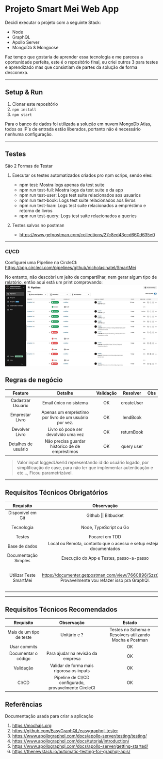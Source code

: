 # Projeto Smart Mei Web App

Decidi executar o projeto com a seguinte Stack:

- Node
- GraphQL
- Apollo Server
- MongoDb & Mongoose

Faz tempo que gostaria de aprender essa tecnologia e me pareceu a oportunidade perfeita, este é o repositório final, eu criei outros 3 para testes e aprendizado mas que consistiam de partes da solução de forma desconexa.

<hr>

## Setup & Run

1. Clonar este repositório
2. `npm install`
3. `npm start`

Para o banco de dados foi utilizada a solução em nuvem MongoDb Atlas, todos os IP´s de entrada estão liberados, portanto não é necessário nenhuma configuração.

<hr>

## Testes

São 2 Formas de Testar

1. Executar os testes automatizados criados pro npm scrips, sendo eles:

   - npm test: Mostra logs apenas da test suite
   - npm run test-full: Mostra logs da test suite e da app
   - npm run test-user: Logs test suite relacionados aos usuarios
   - npm run test-book: Logs test suite relacionados aos livros
   - npm run test-loan: Logs test suite relacionados a empréstimo e retorno de livros
   - npm run test-query: Logs test suite relacionados a queries

2. Testes salvos no postman
   - https://www.getpostman.com/collections/27c8ed43ecd660d635e0

<hr>

### CI/CD

Configurei uma Pipeline na CircleCI: https://app.circleci.com/pipelines/github/nicholasinatel/SmartMei

No entanto, não descobri um jeito de compartilhar, nem gerar algum tipo de relatório, então aqui está um print comprovando:
![title](docs/pipelinejpg.jpg)

## Regras de negócio

|       Feature       |                        Detalhe                        | Validação |  Resolver  | Obs |
| :-----------------: | :---------------------------------------------------: | :-------: | :--------: | :-: |
|  Cadastrar Usuário  |                Email único no sistema                 |    OK     | createUser |     |
|   Emprestar Livro   | Apenas um empréstimo por livro de um usuário por vez. |    OK     |  lendBook  |     |
|   Devolver Livro    |          Livro só pode ser devolvido uma vez          |    OK     | returnBook |     |
| Detalhes de usuário |    Não precisa guardar histórico de de empréstimos    |    OK     | query user |     |

> Valor input loggedUserId representando id do usuário logado, por simplificação de case, para não ter que implementar autenticação e etc..., Ficou parametrizável.

<hr>

## Requisitos Técnicos Obrigatórios

|        Requisito        |                                             Observação                                              |                            Estado                            |
| :---------------------: | :-------------------------------------------------------------------------------------------------: | :----------------------------------------------------------: |
|    Disponível em Git    |                                        Github \|\| Bitbucket                                        |                              OK                              |
|       Tecnologia        |                                       Node, TypeScript ou Go                                        |                      Node.js e GraphQL                       |
|         Testes          |                                           Focarei em TDD                                            |                              OK                              |
|      Base de dados      |                 Local ou Remota, contanto que o acesso e setup estejam documentados                 |                              OK                              |
|  Documentação Simples   |                               Execução do App e Testes, passo-a-passo                               |                              OK                              |
| Utilizar Teste SmartMei | https://documenter.getpostman.com/view/7660896/SzzrZaU2 Provavelmente vou refazer isso pra GraphQl. | Criei testes automatizados e exportei uma coleção do Postman |

<hr>

## Requisitos Técnicos Recomendados

|        Requisito         |                      Observação                       |                         Estado                          |
| :----------------------: | :---------------------------------------------------: | :-----------------------------------------------------: |
| Mais de um tipo de teste |                     Unitário e ?                      | Testes no Schema e Resolvers utilizando Mocha e Postman |
|       Usar commits       |                                                       |                           OK                            |
|   Documentar o código    |           Para ajudar na revisão da empresa           |                           OK                            |
|        Validação         |       Validar de forma mais rigorosa os inputs        |                           OK                            |
|          CI/CD           | Pipeline de CI/CD configurado, provavelmente CircleCI |                           OK                            |

## Referências

Documentação usada para criar a aplicação

1. https://mochajs.org
2. https://github.com/EasyGraphQL/easygraphql-tester
3. https://www.apollographql.com/docs/apollo-server/testing/testing/
4. https://www.apollographql.com/docs/tutorial/introduction/
5. https://www.apollographql.com/docs/apollo-server/getting-started/
6. https://thenewstack.io/automatic-testing-for-graphql-apis/
